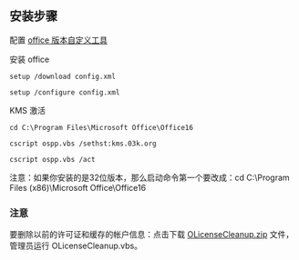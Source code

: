 ## 安装步骤

配置 [office 版本自定义工具](https://config.office.com/deploymentsettings)

安装 office

`setup /download config.xml`

`setup /configure config.xml`

KMS 激活

`cd C:\Program Files\Microsoft Office\Office16`

`cscript ospp.vbs /sethst:kms.03k.org`

`cscript ospp.vbs /act`

注意：如果你安装的是32位版本，那么启动命令第一个要改成：cd C:\Program Files (x86)\Microsoft Office\Office16

### 注意

要删除以前的许可证和缓存的帐户信息：点击下载 [OLicenseCleanup.zip](https://download.microsoft.com/download/e/1/b/e1bbdc16-fad4-4aa2-a309-2ba3cae8d424/OLicenseCleanup.zip) 文件，管理员运行 OLicenseCleanup.vbs。